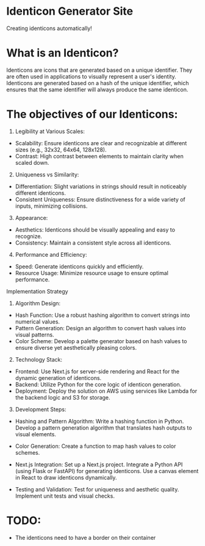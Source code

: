 # Identicon Generator Site
 Creating identicons automatically!

# What is an Identicon?

Identicons are icons that are generated based on a unique identifier. They are often used in applications to visually represent a user's identity. Identicons are generated based on a hash of the unique identifier, which ensures that the same identifier will always produce the same identicon.

# The objectives of our Identicons:

1. Legibility at Various Scales:
- Scalability: Ensure identicons are clear and recognizable at different sizes (e.g., 32x32, 64x64, 128x128).
- Contrast: High contrast between elements to maintain clarity when scaled down.

2. Uniqueness vs Similarity:
- Differentiation: Slight variations in strings should result in noticeably different identicons.
- Consistent Uniqueness: Ensure distinctiveness for a wide variety of inputs, minimizing collisions.

3. Appearance:
- Aesthetics: Identicons should be visually appealing and easy to recognize.
- Consistency: Maintain a consistent style across all identicons.

4. Performance and Efficiency:
- Speed: Generate identicons quickly and efficiently.
- Resource Usage: Minimize resource usage to ensure optimal performance.

Implementation Strategy

1. Algorithm Design:
- Hash Function: Use a robust hashing algorithm to convert strings into numerical values.
- Pattern Generation: Design an algorithm to convert hash values into visual patterns.
- Color Scheme: Develop a palette generator based on hash values to ensure diverse yet aesthetically pleasing colors.
2. Technology Stack:
- Frontend: Use Next.js for server-side rendering and React for the dynamic generation of identicons.
- Backend: Utilize Python for the core logic of identicon generation.
- Deployment: Deploy the solution on AWS using services like Lambda for the backend logic and S3 for storage.
3. Development Steps:
- Hashing and Pattern Algorithm:
Write a hashing function in Python.
Develop a pattern generation algorithm that translates hash outputs to visual elements.
- Color Generation:
Create a function to map hash values to color schemes.
- Next.js Integration:
Set up a Next.js project.
Integrate a Python API (using Flask or FastAPI) for generating identicons.
Use a canvas element in React to draw identicons dynamically.

- Testing and Validation:
Test for uniqueness and aesthetic quality.
Implement unit tests and visual checks.

# TODO:
- The identicons need to have a border on their container